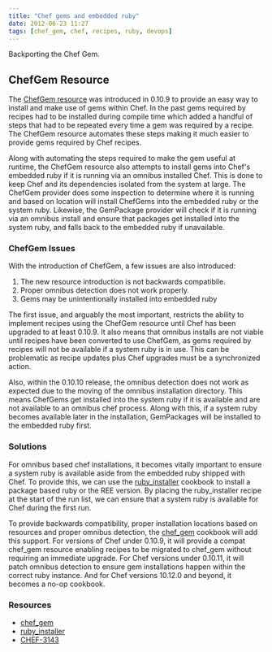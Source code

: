 ```yaml
---
title: "Chef gems and embedded ruby"
date: 2012-06-23 11:27
tags: [chef_gem, chef, recipes, ruby, devops]
---
```


Backporting the Chef Gem.

## ChefGem Resource

The [ChefGem resource](http://wiki.opscode.com/display/chef/Resources#Resources-Differencesbetweenchefgemandgempackageresources)
was introduced in 0.10.9 to provide an easy way to install and make use of gems
within Chef. In the past gems required by recipes had to be installed during
compile time which added a handful of steps that had to be repeated every time
a gem was required by a recipe. The ChefGem resource automates these steps
making it much easier to provide gems required by Chef recipes.

Along with automating the steps required to make the gem useful at runtime, the
ChefGem resource also attempts to install gems into Chef's embedded ruby if it
is running via an omnibus installed Chef. This is done to keep Chef and its
dependencies isolated from the system at large. The ChefGem provider does some
inspection to determine where it is running and based on location will install
ChefGems into the embedded ruby or the system ruby. Likewise, the GemPackage
provider will check if it is running via an omnibus install and ensure that
packages get installed into the system ruby, and falls back to the embedded
ruby if unavailable.

### ChefGem Issues

With the introduction of ChefGem, a few issues are also introduced:

1. The new resource introduction is not backwards compatibile.
2. Proper omnibus detection does not work properly.
3. Gems may be unintentionally installed into embedded ruby

The first issue, and arguably the most important, restricts the ability to
implement recipes using the ChefGem resource until Chef has been upgraded
to at least 0.10.9. It also means that omnibus installs are not viable until
recipes have been converted to use ChefGem, as gems required by recipes will
not be available if a system ruby is in use. This can be problematic as recipe
updates plus Chef upgrades must be a synchronized action.

Also, within the 0.10.10 release, the omnibus detection does not work as expected
due to the moving of the omnibus installation directory. This means ChefGems get
installed into the system ruby if it is available and are not available to an
omnibus chef process. Along with this, if a system ruby becomes available later
in the installation, GemPackages will be installed to the embedded ruby first.

### Solutions

For omnibus based chef installations, it becomes vitally important to ensure
a system ruby is available aside from the embedded ruby shipped with Chef. To
provide this, we can use the [ruby_installer](https://github.com/heavywater/chef-ruby_installer)
cookbook to install a package based ruby or the REE version. By placing the
ruby_installer recipe at the start of the run list, we can ensure that a system
ruby is available for Chef during the first run.

To provide backwards compatibility, proper installation locations based on
resources and proper omnibus detection, the [chef_gem](https://github.com/heavywater/chef-chef_gem)
cookbook will add this support. For versions of Chef under 0.10.9, it will provide
a compat chef_gem resource enabling recipes to be migrated to chef_gem without
requiring an immediate upgrade. For Chef versions under 0.10.11, it will patch
omnibus detection to ensure gem installations happen within the correct ruby
instance. And for Chef versions 10.12.0 and beyond, it becomes a no-op cookbook.

### Resources

* [chef_gem](https://github.com/heavywater/chef-chef_gem)
* [ruby_installer](https://github.com/heavywater/chef-ruby_installer)
* [CHEF-3143](http://tickets.opscode.com/browse/CHEF-3143)
